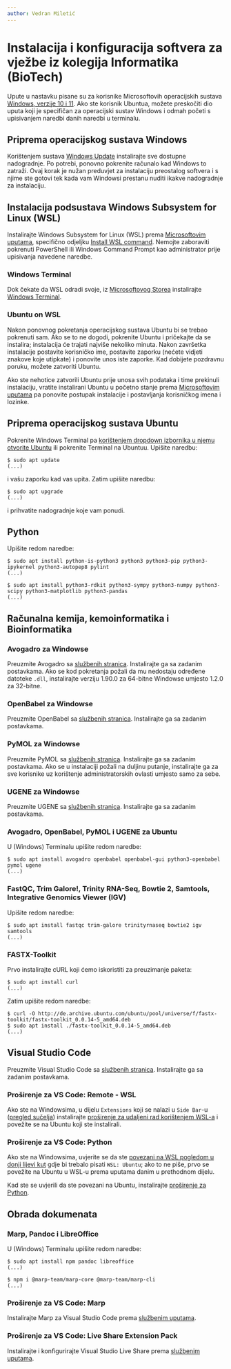 ```yaml
---
author: Vedran Miletić
---
```


# Instalacija i konfiguracija softvera za vježbe iz kolegija Informatika (BioTech)

Upute u nastavku pisane su za korisnike Microsoftovih operacijskih sustava [Windows, verzije 10 i 11](https://www.microsoft.com/en-us/windows). Ako ste korisnik Ubuntua, možete preskočiti dio uputa koji je specifičan za operacijski sustav Windows i odmah početi s upisivanjem naredbi danih naredbi u terminalu.

## Priprema operacijskog sustava Windows

Korištenjem sustava [Windows Update](https://support.microsoft.com/en-us/windows/update-windows-3c5ae7fc-9fb6-9af1-1984-b5e0412c556a) instalirajte sve dostupne nadogradnje. Po potrebi, ponovno pokrenite računalo kad Windows to zatraži. Ovaj korak je nužan preduvjet za instalaciju preostalog softvera i s njime ste gotovi tek kada vam Windowsi prestanu nuditi ikakve nadogradnje za instalaciju.

## Instalacija podsustava Windows Subsystem for Linux (WSL)

Instalirajte Windows Subsystem for Linux (WSL) prema [Microsoftovim uputama](https://docs.microsoft.com/en-us/windows/wsl/install), specifično odjeljku [Install WSL command](https://docs.microsoft.com/en-us/windows/wsl/install#install-wsl-command). Nemojte zaboraviti pokrenuti PowerShell ili Windows Command Prompt kao administrator prije upisivanja navedene naredbe.

### Windows Terminal

Dok čekate da WSL odradi svoje, iz [Microsoftovog Storea](https://apps.microsoft.com/) instalirajte [Windows Terminal](https://apps.microsoft.com/store/detail/windows-terminal/9N0DX20HK701).

### Ubuntu on WSL

Nakon ponovnog pokretanja operacijskog sustava Ubuntu bi se trebao pokrenuti sam. Ako se to ne dogodi, pokrenite Ubuntu i pričekajte da se instalira; instalacija će trajati najviše nekoliko minuta. Nakon završetka instalacije postavite korisničko ime, postavite zaporku (nećete vidjeti znakove koje utipkate) i ponovite unos iste zaporke. Kad dobijete pozdravnu poruku, možete zatvoriti Ubuntu.

Ako ste nehotice zatvorili Ubuntu prije unosa svih podataka i time prekinuli instalaciju, vratite instalirani Ubuntu u početno stanje prema [Microsoftovim uputama](https://support.microsoft.com/en-us/windows/repair-apps-and-programs-in-windows-e90eefe4-d0a2-7c1b-dd59-949a9030f317) pa ponovite postupak instalacije i postavljanja korisničkog imena i lozinke.

## Priprema operacijskog sustava Ubuntu

Pokrenite Windows Terminal pa [korištenjem dropdown izbornika u njemu otvorite Ubuntu](https://docs.microsoft.com/en-us/windows/terminal/panes) ili pokrenite Terminal na Ubuntuu. Upišite naredbu:

``` shell
$ sudo apt update
(...)
```

i vašu zaporku kad vas upita. Zatim upišite naredbu:

``` shell
$ sudo apt upgrade
(...)
```

i prihvatite nadogradnje koje vam ponudi.

## Python

Upišite redom naredbe:

``` shell
$ sudo apt install python-is-python3 python3 python3-pip python3-ipykernel python3-autopep8 pylint
(...)
```

``` shell
$ sudo apt install python3-rdkit python3-sympy python3-numpy python3-scipy python3-matplotlib python3-pandas
(...)
```

## Računalna kemija, kemoinformatika i Bioinformatika

### Avogadro za Windowse

Preuzmite Avogadro sa [službenih stranica](https://avogadro.cc/). Instalirajte ga sa zadanim postavkama. Ako se kod pokretanja požali da mu nedostaju određene datoteke `.dll`, instalirajte verziju 1.90.0 za 64-bitne Windowse umjesto 1.2.0 za 32-bitne.

### OpenBabel za Windowse

Preuzmite OpenBabel sa [službenih stranica](https://openbabel.org/). Instalirajte ga sa zadanim postavkama.

### PyMOL za Windowse

Preuzmite PyMOL sa [službenih stranica](https://pymol.org/). Instalirajte ga sa zadanim postavkama. Ako se u instalaciji požali na duljinu putanje, instalirajte ga za sve korisnike uz korištenje administratorskih ovlasti umjesto samo za sebe.

### UGENE za Windowse

Preuzmite UGENE sa [službenih stranica](https://ugene.net/). Instalirajte ga sa zadanim postavkama.

### Avogadro, OpenBabel, PyMOL i UGENE za Ubuntu

U (Windows) Terminalu upišite redom naredbe:

``` shell
$ sudo apt install avogadro openbabel openbabel-gui python3-openbabel pymol ugene
(...)
```

### FastQC, Trim Galore!, Trinity RNA-Seq, Bowtie 2, Samtools, Integrative Genomics Viewer (IGV)

Upišite redom naredbe:

``` shell
$ sudo apt install fastqc trim-galore trinityrnaseq bowtie2 igv samtools
(...)
```

### FASTX-Toolkit

Prvo instalirajte cURL koji ćemo iskoristiti za preuzimanje paketa:

``` shell
$ sudo apt install curl
(...)
```

Zatim upišite redom naredbe:

``` shell
$ curl -O http://de.archive.ubuntu.com/ubuntu/pool/universe/f/fastx-toolkit/fastx-toolkit_0.0.14-5_amd64.deb
$ sudo apt install ./fastx-toolkit_0.0.14-5_amd64.deb
(...)
```

## Visual Studio Code

Preuzmite Visual Studio Code sa [službenih stranica](https://code.visualstudio.com/). Instalirajte ga sa zadanim postavkama.

### Proširenje za VS Code: Remote - WSL

Ako ste na Windowsima, u dijelu `Extensions` koji se nalazi u `Side Bar`-u ([pregled sučelja](https://code.visualstudio.com/docs/getstarted/userinterface)) instalirajte [proširenje za udaljeni rad korištenjem WSL-a](https://code.visualstudio.com/docs/remote/wsl-tutorial) i povežite se na Ubuntu koji ste instalirali.

### Proširenje za VS Code: Python

Ako ste na Windowsima, uvjerite se da ste [povezani na WSL pogledom u donji lijevi kut](https://code.visualstudio.com/docs/remote/wsl) gdje bi trebalo pisati `WSL: Ubuntu`; ako to ne piše, prvo se povežite na Ubuntu u WSL-u prema uputama danim u prethodnom dijelu.

Kad ste se uvjerili da ste povezani na Ubuntu, instalirajte [proširenje za Python](https://code.visualstudio.com/docs/languages/python).

## Obrada dokumenata

### Marp, Pandoc i LibreOffice

U (Windows) Terminalu upišite redom naredbe:

``` shell
$ sudo apt install npm pandoc libreoffice
(...)
```

``` shell
$ npm i @marp-team/marp-core @marp-team/marp-cli
(...)
```

### Proširenje za VS Code: Marp

Instalirajte Marp za Visual Studio Code prema [službenim uputama](https://marp.app/#get-started).

### Proširenje za VS Code: Live Share Extension Pack

Instalirajte i konfigurirajte Visual Studio Live Share prema [službenim uputama](https://code.visualstudio.com/learn/collaboration/live-share).
